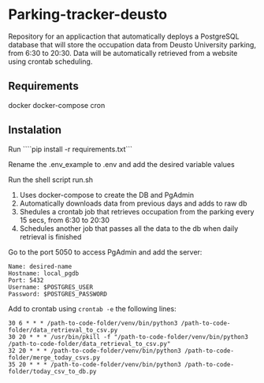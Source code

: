 # Parking-tracker-deusto

Repository for an applicaction that automatically deploys a PostgreSQL database that will store the occupation data from Deusto University parking, from
6:30 to 20:30. Data will be automatically retrieved from a website using crontab scheduling.

## Requirements

docker
docker-compose
cron

## Instalation

Run ````pip install -r requirements.txt```

Rename the .env_example to .env and add the desired variable values

Run the shell script run.sh

1. Uses docker-compose to create the DB and PgAdmin
2. Automatically downloads data from previous days and adds to raw db
3. Shedules a crontab job that retrieves occupation from the parking every 15 secs, from 6:30 to 20:30
4. Schedules another job that passes all the data to the db when daily retrieval is finished

Go to the port 5050 to access PgAdmin and add the server:

    Name: desired-name
    Hostname: local_pgdb
    Port: 5432
    Username: $POSTGRES_USER
    Password: $POSTGRES_PASSWORD

Add to crontab using ````crontab -e```` the following lines:
````nano
30 6 * * * /path-to-code-folder/venv/bin/python3 /path-to-code-folder/data_retrieval_to_csv.py
30 20 * * * /usr/bin/pkill -f "/path-to-code-folder/venv/bin/python3 /path-to-code-folder/data_retrieval_to_csv.py"
32 20 * * * /path-to-code-folder/venv/bin/python3 /path-to-code-folder/merge_today_csvs.py
35 20 * * * /path-to-code-folder/venv/bin/python3 /path-to-code-folder/today_csv_to_db.py
````
